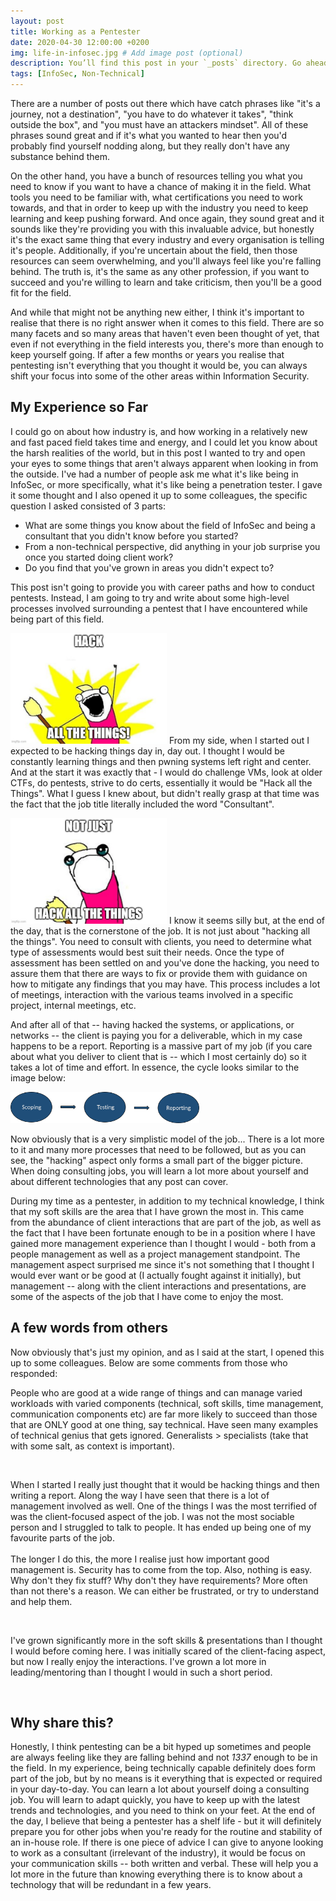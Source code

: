 ```yaml
---
layout: post
title: Working as a Pentester
date: 2020-04-30 12:00:00 +0200
img: life-in-infosec.jpg # Add image post (optional)
description: You’ll find this post in your `_posts` directory. Go ahead and edit it and re-build the site to see your changes. # Add post description (optional)
tags: [InfoSec, Non-Technical]
---
```


There are a number of posts out there which have catch phrases like "it's a journey, not a destination", "you have to do whatever it takes", "think outside the box", and "you must have an attackers mindset". All of these phrases sound great and if it's what you wanted to hear then you'd probably find yourself nodding along, but they really don't have any substance behind them. 

On the other hand, you have a bunch of resources telling you what you need to know if you want to have a chance of making it in the field. What tools you need to be familiar with, what certifications you need to work towards, and that in order to keep up with the industry you need to keep learning and keep pushing forward. And once again, they sound great and it sounds like they're providing you with this invaluable advice, but honestly it's the exact same thing that every industry and every organisation is telling it's people. Additionally, if you're uncertain about the field, then those resources can seem overwhelming, and you'll always feel like you're falling behind. The truth is, it's the same as any other profession, if you want to succeed and you're willing to learn and take criticism, then you'll be a good fit for the field.

And while that might not be anything new either, I think it's important to realise that there is no right answer when it comes to this field. There are so many facets and so many areas that haven't even been thought of yet, that even if not everything in the field interests you, there's more than enough to keep yourself going. If after a few months or years you realise that pentesting isn't everything that you thought it would be, you can always shift your focus into some of the other areas within Information Security. 

## My Experience so Far

I could go on about how industry is, and how working in a relatively new and fast paced field takes time and energy, and I could let you know about the harsh realities of the world, but in this post I wanted to try and open your eyes to some things that aren't always apparent when looking in from the outside. I've had a number of people ask me what it's like being in InfoSec, or more specifically, what it's like being a penetration tester. I gave it some thought and I also opened it up to some colleagues, the specific question I asked consisted of 3 parts:

* What are some things you know about the field of InfoSec and being a consultant that you didn't know before you started? 
* From a non-technical perspective, did anything in your job surprise you once you started doing client work? 
* Do you find that you've grown in areas you didn't expect to?

This post isn't going to provide you with career paths and how to conduct pentests. Instead, I am going to try and write about some high-level processes involved surrounding a pentest that I have encountered while being part of this field.

<p class="imgLeft">
<img src="/assets/img/Hack-the-things.jpg" width="250" />
From my side, when I started out I expected to be hacking things day in, day out. I thought I would be constantly learning things and then pwning systems left right and center. And at the start it was exactly that - I would do challenge VMs, look at older CTFs, do pentests, strive to do certs, essentially it would be "Hack all the Things". What I guess I knew about, but didn't really grasp at that time was the fact that the job title literally included the word "Consultant". 
</p>

<p class="imgRight">
<img src="/assets/img/No-just-hack.jpg" width="250">
I know it seems silly but, at the end of the day, that is the cornerstone of the job. It is not just about "hacking all the things". You need to consult with clients, you need to determine what type of assessments would best suit their needs. Once the type of assessment has been settled on and you've done the hacking, you need to assure them that there are ways to fix or provide them with guidance on how to mitigate any findings that you may have. This process includes a lot of meetings, interaction with the various teams involved in a specific project, internal meetings, etc.
</p>

And after all of that -- having hacked the systems, or applications, or networks -- the client is paying you for a deliverable, which in my case happens to be a report. Reporting is a massive part of my job (if you care about what you deliver to client that is -- which I most certainly do) so it takes a lot of time and effort. In essence, the cycle looks similar to the image below:

<p class="imgMiddle">
<img src="/assets/img/Pentesting.png" style="width:60%" />
</p>

Now obviously that is a very simplistic model of the job... There is a lot more to it and many more processes that need to be followed, but as you can see, the "hacking" aspect only forms a small part of the bigger picture. When doing consulting jobs, you will learn a lot more about yourself and about different technologies that any post can cover.

During my time as a pentester, in addition to my technical knowledge, I think that my soft skills are the area that I have grown the most in. This came from the abundance of client interactions that are part of the job, as well as the fact that I have been fortunate enough to be in a position where I have gained more management experience than I thought I would - both from a people management as well as a project management standpoint. The management aspect surprised me since it's not something that I thought I would ever want or be good at (I actually fought against it initially), but management -- along with the client interactions and presentations, are some of the aspects of the job that I have come to enjoy the most.

## A few words from others

Now obviously that's just my opinion, and as I said at the start, I opened this up to some colleagues. Below are some comments from those who responded:

<div class="circular">
People who are good at a wide range of things and can manage varied workloads with varied components (technical, soft skills, time management, communication components etc) are far more likely to succeed than those that are ONLY good at one thing, say technical. Have seen many examples of technical genius that gets ignored. Generalists > specialists (take that with some salt, as context is important).
  <div class="circular1"></div>
  <div class="circular2"></div>
</div>

&nbsp;&nbsp;

<div class="circular">
When I started I really just thought that it would be hacking things and then writing a report. Along the way I have seen that there is a lot of management involved as well. One of the things I was the most terrified of was the client-focused aspect of the job. I was not the most sociable person and I struggled to talk to people. It has ended up being one of my favourite parts of the job.
  <div class="circular3"></div>
  <div class="circular4"></div>
</div>
&nbsp;&nbsp;
<div class="circular">
The longer I do this, the more I realise just how important good management is. Security has to come from the top. Also, nothing is easy. Why don't they fix stuff? Why don't they have requirements? More often than not there's a reason. We can either be frustrated, or try to understand and help them.
  <div class="circular1"></div>
  <div class="circular2"></div>
</div>

&nbsp;&nbsp;
<div class="circular">
I've grown significantly more in the soft skills & presentations than I thought I would before coming here. I was initially scared of the client-facing aspect, but now I really enjoy the interactions. I've grown a lot more in leading/mentoring than I thought I would in such a short period.
  <div class="circular3"></div>
  <div class="circular4"></div>
</div>

&nbsp;&nbsp;

## Why share this?

Honestly, I think pentesting can be a bit hyped up sometimes and people are always feeling like they are falling behind and not _1337_ enough to be in the field. In my experience, being technically capable definitely does form part of the job, but by no means is it everything that is expected or required in your day-to-day. You can learn a lot about yourself doing a consulting job. You will learn to adapt quickly, you have to keep up with the latest trends and technologies, and you need to think on your feet. At the end of the day, I believe that being a pentester has a shelf life - but it will definitely prepare you for other jobs when you're ready for the routine and stability of an in-house role. If there is one piece of advice I can give to anyone looking to work as a consultant (irrelevant of the industry), it would be focus on your communication skills -- both written and verbal. These will help you a lot more in the future than knowing everything there is to know about a technology that will be redundant in a few years.
